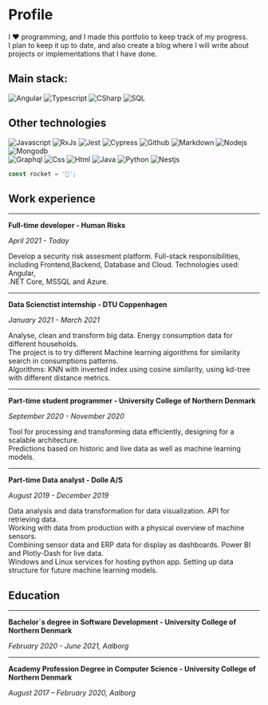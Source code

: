 # Profile

I ❤️ programming, and I made this portfolio to keep track of my progress.  
I plan to keep it up to date, and also create a blog where I will write about  
projects or implementations that I have done.

## Main stack:

![Angular](https://img.shields.io/badge/-Angular-dd1b16?logo=angular&logoColor=black&style=flat)
![Typescript](https://img.shields.io/badge/-typescript-blue?logo=typescript&logoColor=white&style=flat)
![CSharp](https://img.shields.io/badge/-C%23-9B4993?logo=C-sharp&logoColor=black&style=flat)
![SQL](https://img.shields.io/badge/MSSQL-gray?logo=microsoft-sql-server&logoColor=white)

## Other technologies

![Javascript](https://img.shields.io/badge/-JavaScript-f7df1e?logo=javascript&logoColor=black&style=flat)
![RxJs](https://img.shields.io/badge/RxJs-E60E88?logo=reactivex&logoColor=white)
![Jest](https://img.shields.io/badge/Jest-white?logo=jest&logoColor=E60E88)
![Cypress](https://img.shields.io/badge/Cypress-white?logo=cypress&logoColor=green)
![Github](https://img.shields.io/badge/Github-black?logo=github&logoColor=purple)
![Markdown](https://img.shields.io/badge/Markdown-black?logo=markdown&logoColor=blue)
![Nodejs](https://img.shields.io/badge/-NodeJs-43853D?logo=node.js&logoColor=black&style=flat)
![Mongodb](https://img.shields.io/badge/MongoDB-4ea94b.svg?logo=mongodb&logoColor=white)  
![Graphql](https://img.shields.io/badge/GraphQL-161e26?logo=graphql&logoColor=e535ab)
![Css](https://img.shields.io/badge/CSS-white?logo=css3&logoColor=264de4)
![Html](https://img.shields.io/badge/HTML-grey?logo=html5&logoColor=e34c26)
![Java](https://img.shields.io/badge/Java-white?logo=java&logoColor=e34c26)
![Python](https://img.shields.io/badge/Python-306998?logo=python&logoColor=FFD43B)
![Nestjs](https://img.shields.io/badge/NestJs-470610?logo=nestjs&logoColor=ea2845)

```typescript
const rocket = '🚀';
```

## Work experience

---

**Full-time developer - Human Risks**

_April 2021 - Today_

Develop a security risk assesment platform. Full-stack responsibilities,  
 including Frontend,Backend, Database and Cloud. Technologies used: Angular,  
 .NET Core, MSSQL and Azure.

---

**Data Scienctist internship - DTU Coppenhagen**

_January 2021 - March 2021_

Analyse, clean and transform big data. Energy consumption data for different households.  
 The project is to try different Machine learning algorithms for similarity search in consumptions patterns.  
 Algorithms: KNN with inverted index using cosine similarity, using kd-tree with different distance metrics.

---

**Part-time student programmer - University College of Northern Denmark**

_September 2020 - November 2020_

Tool for processing and transforming data efficiently, designing for a scalable architecture.  
 Predictions based on historic and live data as well as machine learning models.

---

**Part-time Data analyst - Dolle A/S**

_August 2019 - December 2019_

Data analysis and data transformation for data visualization. API for retrieving data.  
 Working with data from production with a physical overview of machine sensors.  
 Combining sensor data and ERP data for display as dashboards. Power BI and Plotly-Dash for live data.  
 Windows and Linux services for hosting python app. Setting up data structure for future machine learning models.

## Education

---

**Bachelor`s degree in Software Development - University College of Northern Denmark**

_February 2020 - June 2021, Aalborg_

---

**Academy Profession Degree in Computer Science - University College of Northern Denmark**

_August 2017 – February 2020, Aalborg_
